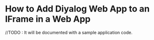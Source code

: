 # How to Add Diyalog Web App to an IFrame in a Web App

//TODO : It will be documented with a sample application code. 